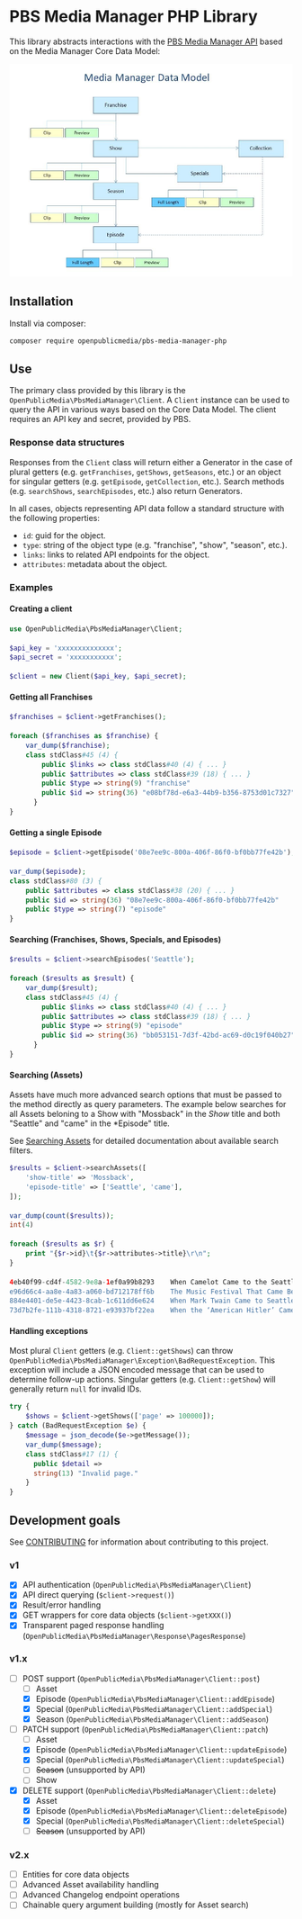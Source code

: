 # PBS Media Manager PHP Library

This library abstracts interactions with the
[PBS Media Manager API](https://docs.pbs.org/display/MM/Media+Manager) based on
the Media Manager Core Data Model:


![PBS Media Manager Core Data Model](pbs-media-manager-data-model.jpg)


## Installation

Install via composer:

```bash
composer require openpublicmedia/pbs-media-manager-php
```

## Use

The primary class provided by this library is the
`OpenPublicMedia\PbsMediaManager\Client`. A `Client` instance can be used to
query the API in various ways based on the Core Data Model. The client requires
an API key and secret, provided by PBS.

### Response data structures

Responses from the `Client` class will return either a Generator in the case of
plural getters (e.g. `getFranchises`, `getShows`, `getSeasons`, etc.) or an
object for singular getters (e.g. `getEpisode`, `getCollection`, etc.). Search
methods (e.g. `searchShows`, `searchEpisodes`, etc.) also return Generators.

In all cases, objects representing API data follow a standard structure with the
following properties:

* `id`: guid for the object.
* `type`: string of the object type (e.g. "franchise", "show", "season", etc.).
* `links`: links to related API endpoints for the object.
* `attributes`: metadata about the object.

### Examples

#### Creating a client

```php
use OpenPublicMedia\PbsMediaManager\Client;

$api_key = 'xxxxxxxxxxxxxx';
$api_secret = 'xxxxxxxxxxx';

$client = new Client($api_key, $api_secret);
```

#### Getting all Franchises

```php
$franchises = $client->getFranchises();

foreach ($franchises as $franchise) {
    var_dump($franchise);
    class stdClass#45 (4) {
        public $links => class stdClass#40 (4) { ... }
        public $attributes => class stdClass#39 (18) { ... }
        public $type => string(9) "franchise"
        public $id => string(36) "e08bf78d-e6a3-44b9-b356-8753d01c7327"
      }
}
```

#### Getting a single Episode

```php
$episode = $client->getEpisode('08e7ee9c-800a-406f-86f0-bf0bb77fe42b');

var_dump($episode);
class stdClass#80 (3) {
    public $attributes => class stdClass#38 (20) { ... }
    public $id => string(36) "08e7ee9c-800a-406f-86f0-bf0bb77fe42b"
    public $type => string(7) "episode"
}
```

#### Searching (Franchises, Shows, Specials, and Episodes)

```php
$results = $client->searchEpisodes('Seattle');

foreach ($results as $result) {
    var_dump($result);
    class stdClass#45 (4) {
        public $links => class stdClass#40 (4) { ... }
        public $attributes => class stdClass#39 (18) { ... }
        public $type => string(9) "episode"
        public $id => string(36) "bb053151-7d3f-42bd-ac69-d0c19f040b27"
      }
}
```

#### Searching (Assets)

Assets have much more advanced search options that must be passed to the method
directly as query parameters. The example below searches for all Assets beloning
to a Show with "Mossback" in the *Show* title and both "Seattle" and "came" in
the *Episode" title.

See [Searching Assets](https://docs.pbs.org/display/CDA/Search+Assets) for
detailed documentation about available search filters.

```php
$results = $client->searchAssets([
    'show-title' => 'Mossback',
    'episode-title' => ['Seattle', 'came'],
]);

var_dump(count($results));
int(4)

foreach ($results as $r) {
    print "{$r->id}\t{$r->attributes->title}\r\n";
}

4eb40f99-cd4f-4582-9e8a-1ef0a99b8293    When Camelot Came to the Seattle World's Fair
e96d66c4-aa8e-4a83-a060-bd712178ff6b    The Music Festival That Came Before Woodstock
884e4401-de5e-4423-8cab-1c611dd6e624    When Mark Twain Came to Seattle
73d7b2fe-111b-4318-8721-e93937bf22ea    When the ‘American Hitler’ Came to Washington
```

#### Handling exceptions

Most plural `Client` getters (e.g. `Client::getShows`) can throw
`OpenPublicMedia\PbsMediaManager\Exception\BadRequestException`. This exception
will include a JSON encoded message that can be used to determine follow-up
actions. Singular getters (e.g. `Client::getShow`) will generally return `null`
for invalid IDs.

```php
try {
    $shows = $client->getShows(['page' => 100000]);
} catch (BadRequestException $e) {
    $message = json_decode($e->getMessage());
    var_dump($message);
    class stdClass#17 (1) {
      public $detail =>
      string(13) "Invalid page."
    }
}
```

## Development goals

See [CONTRIBUTING](CONTRIBUTING.md) for information about contributing to
this project.

### v1

- [x] API authentication (`OpenPublicMedia\PbsMediaManager\Client`)
- [x] API direct querying (`$client->request()`)
- [x] Result/error handling
- [x] GET wrappers for core data objects (`$client->getXXX()`)
- [x] Transparent paged response handling (`OpenPublicMedia\PbsMediaManager\Response\PagesResponse`)

### v1.x

- [ ] POST support (`OpenPublicMedia\PbsMediaManager\Client::post`)
    - [ ] Asset
    - [x] Episode (`OpenPublicMedia\PbsMediaManager\Client::addEpisode`)
    - [x] Special (`OpenPublicMedia\PbsMediaManager\Client::addSpecial`)
    - [x] Season (`OpenPublicMedia\PbsMediaManager\Client::addSeason`)
- [ ] PATCH support (`OpenPublicMedia\PbsMediaManager\Client::patch`)
    - [ ] Asset
    - [x] Episode (`OpenPublicMedia\PbsMediaManager\Client::updateEpisode`)
    - [x] Special (`OpenPublicMedia\PbsMediaManager\Client::updateSpecial`)
    - [ ] ~~Season~~ (unsupported by API)
    - [ ] Show
- [x] DELETE support (`OpenPublicMedia\PbsMediaManager\Client::delete`)
    - [x] Asset
    - [x] Episode (`OpenPublicMedia\PbsMediaManager\Client::deleteEpisode`)
    - [x] Special (`OpenPublicMedia\PbsMediaManager\Client::deleteSpecial`)
    - [ ] ~~Season~~ (unsupported by API)

### v2.x

- [ ] Entities for core data objects
- [ ] Advanced Asset availability handling
- [ ] Advanced Changelog endpoint operations
- [ ] Chainable query argument building (mostly for Asset search)
